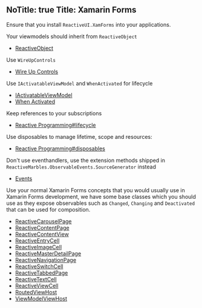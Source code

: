 NoTitle: true
Title: Xamarin Forms
---

Ensure that you install `ReactiveUI.XamForms` into your applications.

Your viewmodels should inherit from `ReactiveObject`

- [ReactiveObject](../../../api/reactiveui/reactiveobject/)

Use `WireUpControls`

- [Wire Up Controls](../../../docs/handbook/data-binding/xamarin-android/wire-up-controls)

Use `IActivatableViewModel` and `WhenActivated` for lifecycle

- [IActivatableViewModel](../../../api/reactiveui/IActivatableViewModel/)
- [When Activated](../../../docs/handbook/when-activated/)

Keep references to your subscriptions

- [Reactive Programming#lifecycle](../../../docs/reactive-programming#lifecycle)

Use disposables to manage lifetime, scope and resources:

- [Reactive Programming#disposables](../../../docs/reactive-programming#disposables)

Don't use eventhandlers, use the extension methods shipped in `ReactiveMarbles.ObservableEvents.SourceGenerator` instead

- [Events](../../../docs/handbook/events/)

Use your normal Xamarin Forms concepts that you would usually use in  Xamarin Forms development, we have some base classes which you should use as they expose observables such as `Changed`, `Changing` and `Deactivated` that can be used for composition.

- [ReactiveCarouselPage](../../../api/reactiveui.xamforms/reactivecarouselpage_1/)
- [ReactiveContentPage](../../../api/reactiveui.xamforms/reactivecontentpage_1/)
- [ReactiveContentView](../../../api/reactiveui.xamforms/reactivecontentview_1/)
- [ReactiveEntryCell](../../../api/reactiveui.xamforms/reactiveentrycell_1/)
- [ReactiveImageCell](../../../api/reactiveui.xamforms/reactiveimagecell_1/)
- [ReactiveMasterDetailPage](../../../api/reactiveui.xamforms/reactivemasterdetailpage_1/)
- [ReactiveNavigationPage](../../../api/reactiveui.xamforms/reactivenavigationpage_1/)
- [ReactiveSwitchCell](../../../api/reactiveui.xamforms/reactiveswitchcell_1/)
- [ReactiveTabbedPage](../../../api/reactiveui.xamforms/reactivetabbedpage_1/)
- [ReactiveTextCell](../../../api/reactiveui.xamforms/reactivetextcell_1/)
- [ReactiveViewCell](../../../api/reactiveui.xamforms/reactiveviewcell_1/)
- [RoutedViewHost](../../../api/reactiveui.xamforms/routedviewhost/)
- [ViewModelViewHost](../../../api/reactiveui.xamforms/viewmodelviewhost/)


